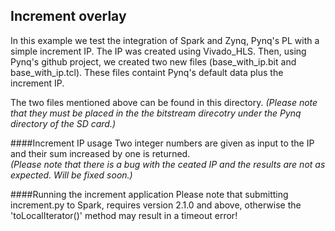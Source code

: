 ## Increment overlay

In this example we test the integration of Spark and Zynq, Pynq's PL with a simple increment IP.
The IP was created using Vivado_HLS. 
Then, using Pynq's github project, we created two new files (base_with_ip.bit and base_with_ip.tcl). 
These files containt Pynq's default data plus the increment IP.

The two files mentioned above can be found in this directory.
_(Please note that they must be placed in the the bitstream direcotry under the Pynq directory of the SD card.)_

####Increment IP usage
Two integer numbers are given as input to the IP and their sum increased by one is returned.  
_(Please note that there is a bug with the ceated IP and the results are not as expected. Will be fixed soon.)_

####Running the increment application
Please note that submitting increment.py to Spark, requires version 2.1.0 and above, 
otherwise the 'toLocalIterator()' method may result in a timeout error!
